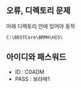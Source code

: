 



## 오류, 디렉토리 문제
아래 디렉토리 안에 있어야 동작

```
C:\BESTCare\BRMH\HIS\
```

## 아이디와 패스워드
- ID : C0ADM
- PASS : 보라매1


